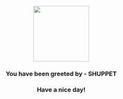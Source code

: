 <p align="center">
            <img src="https://raw.githubusercontent.com/PokeAPI/sprites/master/sprites/pokemon/353.png" width="150" height="150">
          </p>
          <h3 align="center">You have been greeted by - <b>SHUPPET</b></h3>
          <h3 align="center">Have a nice day!</h3>
